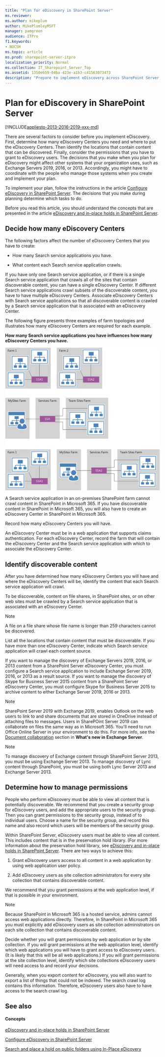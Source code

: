```yaml
---
title: "Plan for eDiscovery in SharePoint Server"
ms.reviewer: 
ms.author: mikeplum
author: MikePlumleyMSFT
manager: pamgreen
audience: ITPro
f1.keywords:
- NOCSH
ms.topic: article
ms.prod: sharepoint-server-itpro
localization_priority: Normal
ms.collection: IT_Sharepoint_Server_Top
ms.assetid: 1350e659-04ba-423e-a1b3-c41563073473
description: "Prepare to implement eDiscovery across SharePoint Server, Exchange Server, and Skype for Business. Determine permissions to grant and how many eDiscovery Centers to create."
---
```


# Plan for eDiscovery in SharePoint Server

[!INCLUDE[appliesto-2013-2016-2019-xxx-md](../includes/appliesto-2013-2016-2019-xxx-md.md)] 
  
There are several factors to consider before you implement eDiscovery. First, determine how many eDiscovery Centers you need and where to put the eDiscovery Centers. Then identify the locations that contain content that can be discovered. Finally, consider the permissions that you have to grant to eDiscovery users. The decisions that you make when you plan for eDiscovery might affect other systems that your organization uses, such as Exchange Servers 2019, 2016, or 2013. Accordingly, you might have to coordinate with the people who manage those systems when you create and implement your plan.
  
To implement your plan, follow the instructions in the article [Configure eDiscovery in SharePoint Server](configure-ediscovery-0.md). The decisions that you make during planning determine which tasks to do.
  
Before you read this article, you should understand the concepts that are presented in the article [eDiscovery and in-place holds in SharePoint Server](ediscovery-and-in-place-holds-in-sharepoint-server.md).
  
## Decide how many eDiscovery Centers
<a name="where-discovery-centers"> </a>

The following factors affect the number of eDiscovery Centers that you have to create:
  
- How many Search service applications you have.
    
- What content each Search service application crawls.
    
If you have only one Search service application, or if there is a single Search service application that crawls all of the sites that contain discoverable content, you can have a single eDiscovery Center. If different Search service applications crawl subsets of the discoverable content, you have to have multiple eDiscovery Centers. Associate eDiscovery Centers with Search service applications so that all discoverable content is crawled by a Search service application that is associated with an eDiscovery Center.
  
The following figure presents three examples of farm topologies and illustrates how many eDiscovery Centers are required for each example.
  
**How many Search service applications you have influences how many eDiscovery Centers you have.**

![How many Discovery Centers are needed?](../media/how-many-discovery-centers.gif)
  
A Search service application in an on-premises SharePoint farm cannot crawl content in SharePoint in Microsoft 365. If you have discoverable content in SharePoint in Microsoft 365, you will also have to create an eDiscovery Center in SharePoint in Microsoft 365.
  
Record how many eDiscovery Centers you will have.
  
An eDiscovery Center must be in a web application that supports claims authentication. For each eDiscovery Center, record the farm that will contain the eDiscovery Center and the Search service application with which to associate the eDiscovery Center.
  
## Identify discoverable content
<a name="identify-content"> </a>

After you have determined how many eDiscovery Centers you will have and where the eDiscovery Centers will be, identify the content that each Search service application will crawl.
  
To be discoverable, content on file shares, in SharePoint sites, or on other web sites must be crawled by a Search service application that is associated with an eDiscovery Center.
  
> [!NOTE]
> A file on a file share whose file name is longer than 259 characters cannot be discovered. 
  
List all the locations that contain content that must be discoverable. If you have more than one eDiscovery Center, indicate which Search service application will crawl each content source.
  
If you want to manage the discovery of Exchange Servers 2019, 2016, or 2013 content from a SharePoint Server eDiscovery Center, you must configure a Search service application to include Exchange Server 2019, 2016, or 2013 as a result source. If you want to manage the discovery of Skype for Business Server 2015 content from a SharePoint Server eDiscovery Center, you must configure Skype for Business Server 2015 to archive content to either Exchange Server 2019, 2016 or 2013.

> [!NOTE]
> SharePoint Server 2019 with Exchange 2019, enables Outlook on the web users to link to and share documents that are stored in OneDrive instead of attaching files to messages. Users in SharePOint Server 2019 can collaborate on files the same way as in Microsoft 365. You'll need to run Office Online Server in your environment to do this. For more info, see the [Document collaboration](/Exchange/new-features/new-features?view=exchserver-2019#document-collaboration) section in **What's new in Exchange Server**.
  
> [!NOTE]
> To manage discovery of Exchange content through SharePoint Server 2013, you must be using Exchange Server 2013. To manage discovery of Lync content through SharePoint, you must be using both Lync Server 2013 and Exchange Server 2013. 
  
## Determine how to manage permissions
<a name="permissions"> </a>

People who perform eDiscovery must be able to view all content that is potentially discoverable. We recommend that you create a security group for eDiscovery users, and add the appropriate users to the security group. Then you can grant permissions to the security group, instead of to individual users. Choose a name for the security group, and record this name and also record which users will be members of the security group.
  
Within SharePoint Server, eDiscovery users must be able to view all content. This includes content that is in the preservation hold library. (For more information about the preservation hold library, see [eDiscovery and in-place holds in SharePoint Server](ediscovery-and-in-place-holds-in-sharepoint-server.md). There are two ways to achieve this:
  
1. Grant eDiscovery users access to all content in a web application by using web application user policy.
    
2. Add eDiscovery users as site collection administrators for every site collection that contains discoverable content.
    
We recommend that you grant permissions at the web application level, if that is possible in your environment.
  
> [!NOTE]
> Because SharePoint in Microsoft 365 is a hosted service, admins cannot access web applications directly. Therefore, in SharePoint in Microsoft 365 you must explicitly add eDiscovery users as site collection administrators on each site collection that contains discoverable content. 
  
Decide whether you will grant permissions by web application or by site collection. If you will grant permissions at the web application level, identify which web applications you will have to grant access to eDiscovery users. (It is likely that this will be all web applications.) If you will grant permissions at the site collection level, identify which site collections eDiscovery users will need access to and record your decisions.
  
Generally, when you export content for eDiscovery, you will also want to export a list of things that could not be indexed. The search crawl log contains this information. Therefore, eDiscovery users also have to have access to the search crawl log.
  
## See also
<a name="permissions"> </a>

#### Concepts

[eDiscovery and in-place holds in SharePoint Server](ediscovery-and-in-place-holds-in-sharepoint-server.md)
  
[Configure eDiscovery in SharePoint Server](configure-ediscovery-0.md)

[Search and place a hold on public folders using In-Place eDicovery](/Exchange/policy-and-compliance/ediscovery/search-public-folders?view=exchserver-2019)
